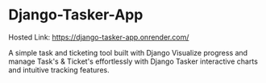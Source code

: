 # Django-Tasker-App
Hosted Link: https://django-tasker-app.onrender.com/

A simple task and ticketing tool built with Django
Visualize progress and manage Task's & Ticket's effortlessly with Django Tasker interactive charts and intuitive tracking features.
